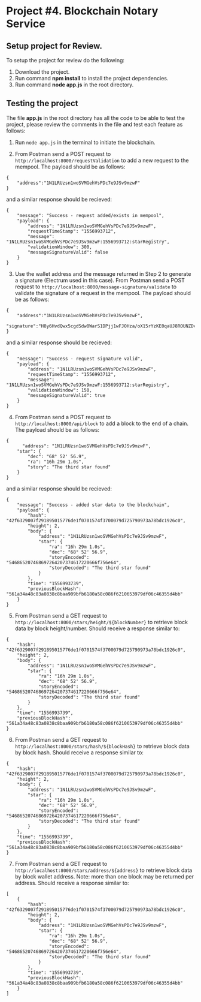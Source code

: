 # Project #4. Blockchain Notary Service

## Setup project for Review.

To setup the project for review do the following:
1. Download the project.
2. Run command __npm install__ to install the project dependencies.
3. Run command __node app.js__ in the root directory.

## Testing the project

The file __app.js__ in the root directory has all the code to be able to test the project, please review the comments in the file and test each feature as follows:

1. Run `node app.js` in the terminal to initiate the blockchain.

2. From Postman send a POST request to `http://localhost:8000/requestValidation` to add a new request to the mempool. The payload should be as follows:
```
{
    "address":"1N1LRUzsn1woSVMGehVsPDc7e9JSv9mzwF"
}
```
and a similar response should be recieved:
```
{
    "message": "Success - request added/exists in mempool",
    "payload": {
        "address": "1N1LRUzsn1woSVMGehVsPDc7e9JSv9mzwF",
        "requestTimeStamp": "1556993712",
        "message": "1N1LRUzsn1woSVMGehVsPDc7e9JSv9mzwF:1556993712:starRegistry",
        "validationWindow": 300,
        "messageSignatureValid": false
    }
}
```

3. Use the wallet address and the message returned in Step 2 to generate a signature (Electrum used in this case). From Postman send a POST request to `http://localhost:8000/message-signature/validate` to validate the signature of a request in the mempool. The payload should be as follows:
```
{
	"address":"1N1LRUzsn1woSVMGehVsPDc7e9JSv9mzwF",
	"signature":"H8y6HvdQwx5cgdSdw8WarS1DPjj1wFJOHza/oX15rYzKE0qaUJ8ROUNZDvx/NHtgR74APMBxGqMj5xPwjDA8gh0="
}
```
and a similar response should be recieved:
```
{
    "message": "Success - request signature valid",
    "payload": {
        "address": "1N1LRUzsn1woSVMGehVsPDc7e9JSv9mzwF",
        "requestTimeStamp": "1556993712",
        "message": "1N1LRUzsn1woSVMGehVsPDc7e9JSv9mzwF:1556993712:starRegistry",
        "validationWindow": 150,
        "messageSignatureValid": true
    }
}
```

4. From Postman send a POST request to `http://localhost:8000/api/block` to add a block to the end of a chain. The payload should be as follows:
```
{
	  "address": "1N1LRUzsn1woSVMGehVsPDc7e9JSv9mzwF",
    "star": {
        "dec": "68° 52' 56.9",
        "ra": "16h 29m 1.0s",
        "story": "The third star found"
    }
}
```
and a similar response should be recieved:
```
{
    "message": "Success - added star data to the blockchain",
    "payload": {
        "hash": "42f6329007f291895015776de1f0701574f3700079d725790973a78bdc1926c0",
        "height": 2,
        "body": {
            "address": "1N1LRUzsn1woSVMGehVsPDc7e9JSv9mzwF",
            "star": {
                "ra": "16h 29m 1.0s",
                "dec": "68° 52' 56.9",
                "storyEncoded": "546865207468697264207374617220666f756e64",
                "storyDecoded": "The third star found"
            }
        },
        "time": "1556993739",
        "previousBlockHash": "561a34a48c83a0838c8baa909bfb6180a58c086f6210653979df06c46355d4bb"
    }
}
```

5. From Postman send a GET request to `http://localhost:8000/stars/height/${blockNumber}` to retrieve block data by block height/number. Should receive a response similar to:
```
{
    "hash": "42f6329007f291895015776de1f0701574f3700079d725790973a78bdc1926c0",
    "height": 2,
    "body": {
        "address": "1N1LRUzsn1woSVMGehVsPDc7e9JSv9mzwF",
        "star": {
            "ra": "16h 29m 1.0s",
            "dec": "68° 52' 56.9",
            "storyEncoded": "546865207468697264207374617220666f756e64",
            "storyDecoded": "The third star found"
        }
    },
    "time": "1556993739",
    "previousBlockHash": "561a34a48c83a0838c8baa909bfb6180a58c086f6210653979df06c46355d4bb"
}
```

6. From Postman send a GET request to `http://localhost:8000/stars/hash/${blockHash}` to retrieve block data by block hash. Should receive a response similar to:
```
{
    "hash": "42f6329007f291895015776de1f0701574f3700079d725790973a78bdc1926c0",
    "height": 2,
    "body": {
        "address": "1N1LRUzsn1woSVMGehVsPDc7e9JSv9mzwF",
        "star": {
            "ra": "16h 29m 1.0s",
            "dec": "68° 52' 56.9",
            "storyEncoded": "546865207468697264207374617220666f756e64",
            "storyDecoded": "The third star found"
        }
    },
    "time": "1556993739",
    "previousBlockHash": "561a34a48c83a0838c8baa909bfb6180a58c086f6210653979df06c46355d4bb"
}
```

7. From Postman send a GET request to `http://localhost:8000/stars/address/${address}` to retrieve block data by block wallet address. Note: more than one block may be returned per address. Should receive a response similar to:
```
[
    {
        "hash": "42f6329007f291895015776de1f0701574f3700079d725790973a78bdc1926c0",
        "height": 2,
        "body": {
            "address": "1N1LRUzsn1woSVMGehVsPDc7e9JSv9mzwF",
            "star": {
                "ra": "16h 29m 1.0s",
                "dec": "68° 52' 56.9",
                "storyEncoded": "546865207468697264207374617220666f756e64",
                "storyDecoded": "The third star found"
            }
        },
        "time": "1556993739",
        "previousBlockHash": "561a34a48c83a0838c8baa909bfb6180a58c086f6210653979df06c46355d4bb"
    }
]
```

